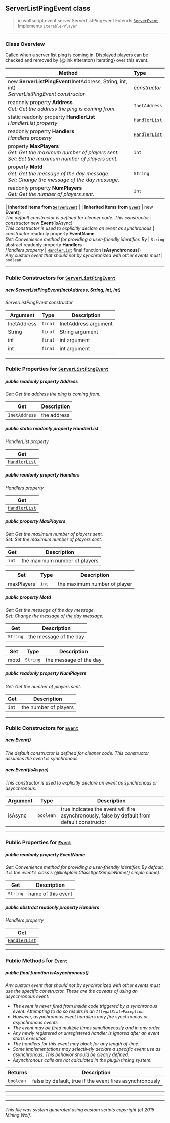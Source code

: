## ServerListPingEvent __class__

>io.wolfscript.event.server.ServerListPingEvent
>Extends [`ServerEvent`](ServerEvent.md)
>Implements `Iterable<Player`

---

### Class Overview

Called when a server list ping is coming in. Displayed players can be checked and removed by {@link #iterator() iterating} over this event.

Method | Type   
--- | :--- 
new __ServerListPingEvent__(InetAddress, String, int, int) <br> _ServerListPingEvent constructor_ | _constructor_
 readonly property __Address__ <br> _Get: Get the address the ping is coming from._ | `InetAddress`
static readonly property __HandlerList__ <br> _HandlerList property_ | [`HandlerList`](../HandlerList.md)
 readonly property __Handlers__ <br> _Handlers property_ | [`HandlerList`](../HandlerList.md)
  property __MaxPlayers__ <br> _Get: Get the maximum number of players sent.<br>Set: Set the maximum number of players sent._ | `int`
  property __Motd__ <br> _Get: Get the message of the day message.<br>Set: Change the message of the day message._ | `String`
 readonly property __NumPlayers__ <br> _Get: Get the number of players sent._ | `int`
 |
__Inherited items from [`ServerEvent`](ServerEvent.md)__ |
 |
__Inherited items from [`Event`](../Event.md)__ |
new __Event__() <br> _The default constructor is defined for cleaner code. This constructor_ | _constructor_
new __Event__(isAsync) <br> _This constructor is used to explicitly declare an event as synchronous_ | _constructor_
 readonly property __EventName__ <br> _Get: Convenience method for providing a user-friendly identifier. By_ | `String`
abstract readonly property __Handlers__ <br> _Handlers property_ | [`HandlerList`](../HandlerList.md)
final function __isAsynchronous__() <br> _Any custom event that should not by synchronized with other events must_ | `boolean`







---

### Public Constructors for [`ServerListPingEvent`](ServerListPingEvent.md)

##### <a id='serverlistpingevent'></a>new __ServerListPingEvent__(InetAddress, String, int, int) 

_ServerListPingEvent constructor_

Argument | Type | Description  
--- | --- | --- 
InetAddress | `final` | InetAddress argument
String | `final` | String argument
int | `final` | int argument
int | `final` | int argument

---

### Public Properties for [`ServerListPingEvent`](ServerListPingEvent.md)

##### <a id='address'></a>public  readonly property __Address__

_Get: Get the address the ping is coming from._

Get | Description
--- | --- 
`InetAddress` | the address



##### <a id='handlerlist'></a>public static readonly property __HandlerList__

_HandlerList property_

Get | 
--- | 
[`HandlerList`](../HandlerList.md) |



##### <a id='handlers'></a>public  readonly property __Handlers__

_Handlers property_

Get | 
--- | 
[`HandlerList`](../HandlerList.md) |



##### <a id='maxplayers'></a>public   property __MaxPlayers__

_Get: Get the maximum number of players sent.<br>Set: Set the maximum number of players sent._

Get | Description
--- | --- 
`int` | the maximum number of players

Set | Type | Description  
--- | --- | --- 
maxPlayers | `int` | the maximum number of player


##### <a id='motd'></a>public   property __Motd__

_Get: Get the message of the day message.<br>Set: Change the message of the day message._

Get | Description
--- | --- 
`String` | the message of the day

Set | Type | Description  
--- | --- | --- 
motd | `String` | the message of the day


##### <a id='numplayers'></a>public  readonly property __NumPlayers__

_Get: Get the number of players sent._

Get | Description
--- | --- 
`int` | the number of players



---
### Public Constructors for [`Event`](../Event.md)

##### <a id='event'></a>new __Event__() 

_The default constructor is defined for cleaner code. This constructor assumes the event is synchronous._


##### <a id='event'></a>new __Event__(isAsync) 

_This constructor is used to explicitly declare an event as synchronous or asynchronous._

Argument | Type | Description  
--- | --- | --- 
isAsync | `boolean` | true indicates the event will fire asynchronously, false by default from default constructor

---

### Public Properties for [`Event`](../Event.md)

##### <a id='eventname'></a>public  readonly property __EventName__

_Get: Convenience method for providing a user-friendly identifier. By default, it is the event's class's {@linkplain Class#getSimpleName() simple name}._

Get | Description
--- | --- 
`String` | name of this event



##### <a id='handlers'></a>public abstract readonly property __Handlers__

_Handlers property_

Get | 
--- | 
[`HandlerList`](../HandlerList.md) |



---

### Public Methods for [`Event`](../Event.md)

##### <a id='isasynchronous'></a>public final function __isAsynchronous__()

_Any custom event that should not by synchronized with other events must use the specific constructor. These are the caveats of using an asynchronous event: <ul> <li>The event is never fired from inside code triggered by a synchronous event. Attempting to do so results in an `IllegalStateException`. <li>However, asynchronous event handlers may fire synchronous or asynchronous events <li>The event may be fired multiple times simultaneously and in any order. <li>Any newly registered or unregistered handler is ignored after an event starts execution. <li>The handlers for this event may block for any length of time. <li>Some implementations may selectively declare a specific event use as asynchronous. This behavior should be clearly defined. <li>Asynchronous calls are not calculated in the plugin timing system. </ul>_

Returns | Description
--- | --- 
`boolean` | false by default, true if the event fires asynchronously


---


---


---


###### This file was system generated using custom scripts copyright (c) 2015 Mining Wolf.
	

